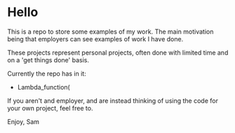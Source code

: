 # Hello

This is a repo to store some examples of my work. The main motivation being that employers can see examples of work I have done.

These projects represent personal projects, often done with limited time and on a 'get things done' basis.

Currently the repo has in it: 
- Lambda_function(

If you aren't and employer, and are instead thinking of using the code for your own project, feel free to.

Enjoy, 
Sam
